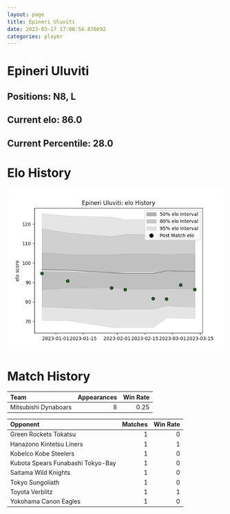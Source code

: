 ```yaml
---  
layout: page  
title: Epineri Uluviti  
date: 2023-03-17 17:08:54.876692  
categories: player  
---
```

# Epineri Uluviti

## Positions: N8, L

## Current elo: 86.0

## Current Percentile: 28.0

# Elo History


![elo history](history_EpineriUluviti.png)
# Match History


| Team                 |   Appearances |   Win Rate |
|:---------------------|--------------:|-----------:|
| Mitsubishi Dynaboars |             8 |       0.25 |

| Opponent                          |   Matches |   Win Rate |
|:----------------------------------|----------:|-----------:|
| Green Rockets Tokatsu             |         1 |          0 |
| Hanazono Kintetsu Liners          |         1 |          1 |
| Kobelco Kobe Steelers             |         1 |          0 |
| Kubota Spears Funabashi Tokyo-Bay |         1 |          0 |
| Saitama Wild Knights              |         1 |          0 |
| Tokyo Sungoliath                  |         1 |          0 |
| Toyota Verblitz                   |         1 |          1 |
| Yokohama Canon Eagles             |         1 |          0 |